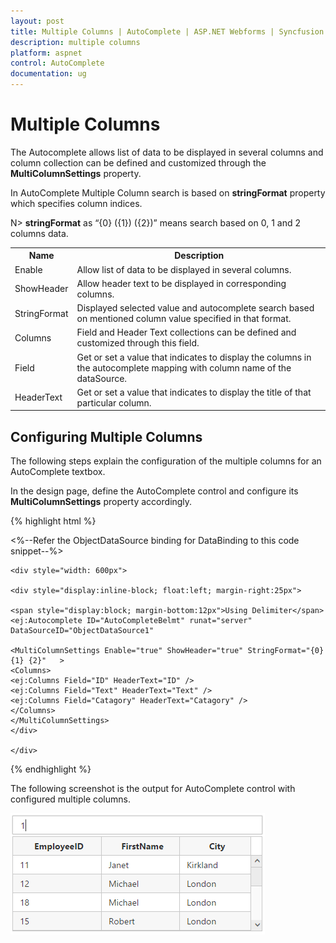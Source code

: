 ```yaml
---
layout: post
title: Multiple Columns | AutoComplete | ASP.NET Webforms | Syncfusion
description: multiple columns
platform: aspnet
control: AutoComplete
documentation: ug
---
```


# Multiple Columns

The Autocomplete allows list of data to be displayed in several columns and column collection can be defined and customized through the **MultiColumnSettings** property.

In AutoComplete Multiple Column search is based on **stringFormat** property which specifies column indices.

N> **stringFormat** as “{0} ({1}) ({2})” means search based on 0, 1 and 2 columns data.

<table><tr><th>Name</th><th>Description</th></tr>
<tr><td>Enable</td><td>Allow list of data to be displayed in several columns.</td></tr>
<tr><td>ShowHeader</td><td>Allow header text to be displayed in corresponding columns.</td></tr>
<tr><td>StringFormat</td><td>Displayed selected value and autocomplete search based on mentioned column value specified in that format.</td></tr>
<tr><td>Columns</td><td>Field and Header Text collections can be defined and customized through this field.</td></tr>
<tr><td>Field</td><td>Get or set a value that indicates to display the columns in the autocomplete mapping with column name of the dataSource.</td></tr>
<tr><td>HeaderText</td><td>Get or set a value that indicates to display the title of that particular column.</td></tr></table>


## Configuring Multiple Columns

The following steps explain the configuration of the multiple columns for an AutoComplete textbox.

In the design page, define the AutoComplete control and configure its **MultiColumnSettings** property accordingly.


{% highlight html %}

<%--Refer the ObjectDataSource binding for DataBinding to this code snippet--%>



    <div style="width: 600px">

    <div style="display:inline-block; float:left; margin-right:25px">

    <span style="display:block; margin-bottom:12px">Using Delimiter</span>    
    <ej:Autocomplete ID="AutoCompleteBelmt" runat="server" DataSourceID="ObjectDataSource1" 

    <MultiColumnSettings Enable="true" ShowHeader="true" StringFormat="{0} {1} {2}"   >
    <Columns>
    <ej:Columns Field="ID" HeaderText="ID" />
    <ej:Columns Field="Text" HeaderText="Text" />
    <ej:Columns Field="Catagory" HeaderText="Catagory" />
    </Columns>
    </MultiColumnSettings> 
    </div>

    </div>

{% endhighlight %}



The following screenshot is the output for AutoComplete control with configured multiple columns.

![](multicolumn_images/multicolumn_img1.png)


